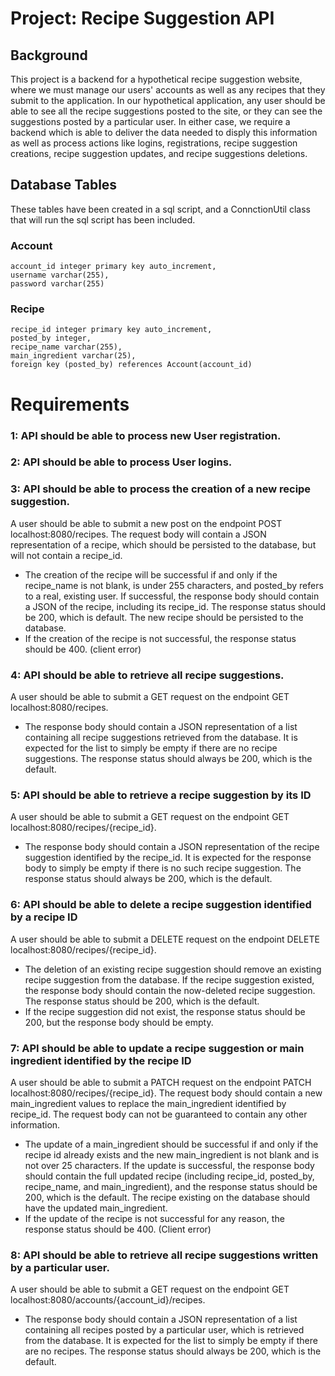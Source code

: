# Project: Recipe Suggestion API

## Background
This project is a backend for a hypothetical recipe suggestion website, where we must manage our users' accounts as well as any recipes that they submit to the application. In our hypothetical application, any user should be able to see all the recipe suggestions posted to the site, or they can see the suggestions posted by a particular user.  In either case, we require a backend which is able to deliver the data needed to disply this information as well as process actions like logins, registrations, recipe suggestion creations, recipe suggestion updates, and recipe suggestions deletions. 

## Database Tables
These tables have been created in a sql script, and a ConnctionUtil class that will run the sql script has been included. 

### Account
~~~
account_id integer primary key auto_increment,
username varchar(255),
password varchar(255)
~~~
### Recipe
~~~
recipe_id integer primary key auto_increment,
posted_by integer, 
recipe_name varchar(255),
main_ingredient varchar(25),
foreign key (posted_by) references Account(account_id)
~~~

# Requirements

### 1: API should be able to process new User registration. 

### 2: API should be able to process User logins. 

### 3: API should be able to process the creation of a new recipe suggestion. 

A user should be able to submit a new post on the endpoint POST localhost:8080/recipes. The request body will contain a JSON representation of a recipe, which should be persisted to the database, but will not contain a recipe_id. 

- The creation of the recipe will be successful if and only if the recipe_name is not blank, is under 255 characters, and posted_by refers to a real, existing user.  If successful, the response body should contain a JSON of the recipe, including its recipe_id. The response status should be 200, which is default. The new recipe should be persisted to the database. 
- If the creation of the recipe is not successful, the response status should be 400. (client error)

### 4: API should be able to retrieve all recipe suggestions. 

A user should be able to submit a GET request on the endpoint GET localhost:8080/recipes.

- The response body should contain a JSON representation of a list containing all recipe suggestions retrieved from the database. It is expected for the list to simply be empty if there are no recipe suggestions. The response status should always be 200, which is the default.

### 5: API should be able to retrieve a recipe suggestion by its ID

A user should be able to submit a GET request on the endpoint GET localhost:8080/recipes/{recipe_id}.

- The response body should contain a JSON representation of the recipe suggestion identified by the recipe_id. It is expected for the response body to simply be empty if there is no such recipe suggestion. The response status should always be 200, which is the default.


### 6: API should be able to delete a recipe suggestion identified by a recipe ID

A user should be able to submit a DELETE request on the endpoint DELETE localhost:8080/recipes/{recipe_id}.

- The deletion of an existing recipe suggestion should remove an existing recipe suggestion from the database. If the recipe suggestion existed, the response body should contain the now-deleted recipe suggestion. The response status should be 200, which is the default.
- If the recipe suggestion did not exist, the response status should be 200, but the response body should be empty.

### 7: API should be able to update a recipe suggestion or main ingredient identified by the recipe ID

A user should be able to submit a PATCH request on the endpoint PATCH localhost:8080/recipes/{recipe_id}. The request body should contain a new main_ingredient values to replace the main_ingredient identified by recipe_id. The request body can not be guaranteed to contain any other information.

- The update of a main_ingredient should be successful if and only if the recipe id already exists and the new main_ingredient is not blank and is not over 25 characters. If the update is successful, the response body should contain the full updated recipe (including recipe_id, posted_by, recipe_name, and main_ingredient), and the response status should be 200, which is the default. The recipe existing on the database should have the updated main_ingredient.
- If the update of the recipe is not successful for any reason, the response status should be 400. (Client error)
### 8: API should be able to retrieve all recipe suggestions written by a particular user. 

A user should be able to submit a GET request on the endpoint GET localhost:8080/accounts/{account_id}/recipes.

- The response body should contain a JSON representation of a list containing all recipes posted by a particular user, which is retrieved from the database. It is expected for the list to simply be empty if there are no recipes. The response status should always be 200, which is the default.


